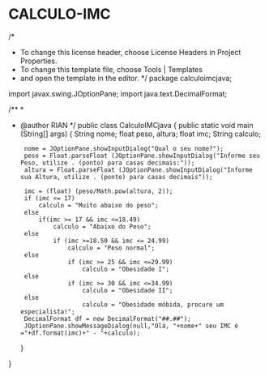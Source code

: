 # CALCULO-IMC

/*
 * To change this license header, choose License Headers in Project Properties.
 * To change this template file, choose Tools | Templates
 * and open the template in the editor.
 */
package calculoimcjava;

import javax.swing.JOptionPane;
import java.text.DecimalFormat;

/**
 *
 * @author RIAN
 */
public class CalculoIMCjava
{
    public static void main (String[] args)
    {
        String nome;
        float peso, altura;
        float imc;
        String calculo;
        
        nome = JOptionPane.showInputDialog("Qual o seu nome?");
        peso = Float.parseFloat (JOptionPane.showInputDialog("Informe seu Peso, utilize . (ponto) para casas decimais:"));
        altura = Float.parseFloat (JOptionPane.showInputDialog("Informe sua Altura, utilize . (ponto) para casas decimais"));
        
        imc = (float) (peso/Math.pow(altura, 2));
        if (imc <= 17)
            calculo = "Muito abaixo do peso";
        else
            if(imc >= 17 && imc <=18.49)
                calculo = "Abaixo do Peso";
        else
                if (imc >=18.50 && imc <= 24.99)
                    calculo = "Peso normal";
        else
                    if (imc >= 25 && imc <=29.99)
                        calculo = "Obesidade I";
        else
                    if (imc >= 30 && imc <=34.99)
                        calculo = "Obesidade II";
        else
                        calculo = "Obesidade móbida, procure um especialista!";
        DecimalFormat df = new DecimalFormat("##.##");        
        JOptionPane.showMessageDialog(null,"Olá, "+nome+" seu IMC é ="+df.format(imc)+" - "+calculo);
                
    }
    
}
